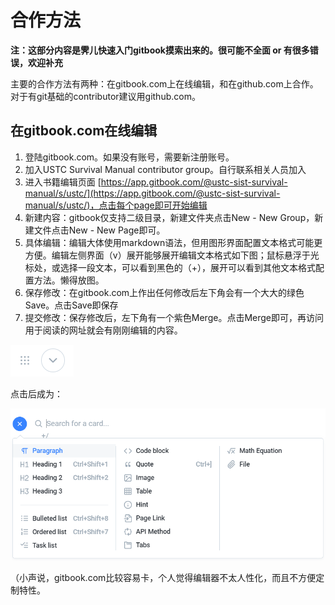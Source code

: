 # 合作方法

**注：这部分内容是霁儿快速入门gitbook摸索出来的。很可能不全面 or 有很多错误，欢迎补充**

主要的合作方法有两种：在gitbook.com上在线编辑，和在github.com上合作。对于有git基础的contributor建议用github.com。

## 在gitbook.com在线编辑

1. 登陆gitbook.com。如果没有账号，需要新注册账号。
2. 加入USTC Survival Manual contributor group。自行联系相关人员加入
3. 进入书籍编辑页面 [https://app.gitbook.com/@ustc-sist-survival-manual/s/ustc/](https://app.gitbook.com/@ustc-sist-survival-manual/s/ustc/)，点击每个page即可开始编辑
4. 新建内容：gitbook仅支持二级目录，新建文件夹点击New - New Group，新建文件点击New - New Page即可。
5. 具体编辑：编辑大体使用markdown语法，但用图形界面配置文本格式可能更方便。编辑左侧界面（v）展开能够展开编辑文本格式如下图；鼠标悬浮于光标处，或选择一段文本，可以看到黑色的（+），展开可以看到其他文本格式配置方法。懒得放图。
6. 保存修改：在gitbook.com上作出任何修改后左下角会有一个大大的绿色Save。点击Save即保存
7. 提交修改：保存修改后，左下角有一个紫色Merge。点击Merge即可，再访问用于阅读的网址就会有刚刚编辑的内容。

![](../.gitbook/assets/form1.1.png) 

点击后成为：

 ![](../.gitbook/assets/form1.png) 

（小声说，gitbook.com比较容易卡，个人觉得编辑器不太人性化，而且不方便定制特性。

## 

